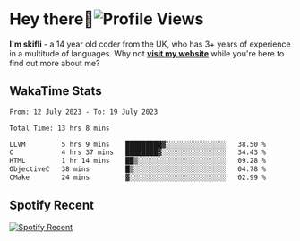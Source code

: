 # Hey there:wave:![Profile Views](https://komarev.com/ghpvc/?username=skifli)

**I'm skifli** - a 14 year old coder from the UK, who has 3+ years of experience in a multitude of languages. Why not [**visit my website**](https://skifli.github.io) while you're here to find out more about me?

## WakaTime Stats

<!--START_SECTION:waka-->

```txt
From: 12 July 2023 - To: 19 July 2023

Total Time: 13 hrs 8 mins

LLVM         5 hrs 9 mins    █████████▓░░░░░░░░░░░░░░░   38.50 %
C            4 hrs 37 mins   ████████▓░░░░░░░░░░░░░░░░   34.43 %
HTML         1 hr 14 mins    ██▒░░░░░░░░░░░░░░░░░░░░░░   09.28 %
ObjectiveC   38 mins         █▒░░░░░░░░░░░░░░░░░░░░░░░   04.78 %
CMake        24 mins         ▓░░░░░░░░░░░░░░░░░░░░░░░░   02.99 %
```

<!--END_SECTION:waka-->

## Spotify Recent

[![Spotify Recent](https://spotify-recently-played-readme.vercel.app/api?user=316tjwsnuhdcxtqerxuwxbtdeek4)](https://open.spotify.com/playlist/5GxVxLR6hLXAr5jFJffBWt)
